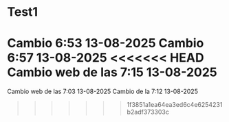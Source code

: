 # Test1
Cambio 6:53 13-08-2025
Cambio 6:57 13-08-2025
<<<<<<< HEAD
Cambio web de las 7:15 13-08-2025
=======
Cambio web de las 7:03 13-08-2025
Cambio de la 7:12 13-08-2025
>>>>>>> 1f3851a1ea64ea3ed6c4e6254231b2adf373303c
